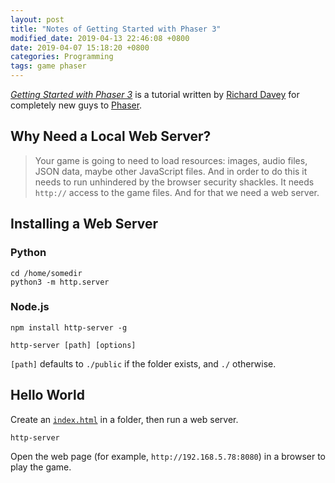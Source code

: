 ```yaml
---
layout: post
title: "Notes of Getting Started with Phaser 3"
modified_date: 2019-04-13 22:46:08 +0800
date: 2019-04-07 15:18:20 +0800
categories: Programming
tags: game phaser
---
```


[*Getting Started with Phaser 3*](https://phaser.io/tutorials/getting-started-phaser3) is a tutorial written by [Richard Davey](https://twitter.com/photonstorm) for completely new guys to [Phaser](https://github.com/photonstorm/phaser).

## Why Need a Local Web Server?

> Your game is going to need to load resources: images, audio files, JSON data, maybe other JavaScript files. And in order to do this it needs to run unhindered by the browser security shackles. It needs `http://` access to the game files. And for that we need a web server.

## Installing a Web Server

### Python

```shell
cd /home/somedir
python3 -m http.server
```

### Node.js

```shell
npm install http-server -g
```

```shell
http-server [path] [options]
```

`[path]` defaults to `./public` if the folder exists, and `./` otherwise.

## Hello World

Create an [`index.html`](https://github.com/alxdhuang/phaser-examples/blob/master/hello-world/index.html) in a folder, then run a web server.

```shell
http-server
```

Open the web page (for example, `http://192.168.5.78:8080`) in a browser to play the game.